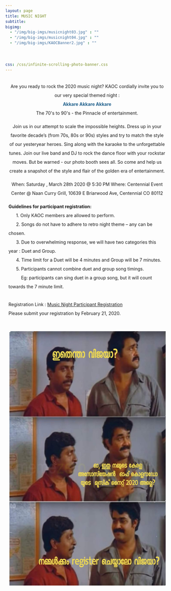 ```yaml
---
layout: page
title: MUSIC NIGHT
subtitle:
bigimg:
  - "/img/big-imgs/musicnight03.jpg" : ""
  - "/img/big-imgs/musicnight04.jpg" : ""
  - "/img/big-imgs/KAOCBanner2.jpg" : ""

  
  
css: /css/infinite-scrolling-photo-banner.css
---
```

<html>
<body style="font:serif;">
<br/>
<div style="margin-left:10px;line-height:2">
<center>Are you ready to rock the 2020 music night? KAOC cordially invite you to our very special themed night : <br/>
<b><font color="#21618C">Akkare Akkare Akkare</font></b><br/>
The 70's to 90's - the Pinnacle of entertainment.
 
Join us in our attempt to scale the impossible heights. Dress up in your favorite decade’s (from 70s, 80s or 90s) styles and try to match the style of our yesteryear heroes. Sing along with the karaoke to the unforgettable tunes. Join our live band and DJ to rock the dance floor with your rockstar moves. But be warned - our photo booth sees all.
So come and help us create a snapshot of the style and flair of the golden era of entertainment.
 
When: Saturday , March 28th 2020 @ 5:30 PM
Where: Centennial Event Center @ Naan Curry Grill, 10639 E Briarwood Ave, Centennial CO 80112</center>


**Guidelines for participant registration:**<br/>
  &nbsp;&nbsp;&nbsp;&nbsp;&nbsp;&nbsp;1. Only KAOC members are allowed to perform.<br/>
  &nbsp;&nbsp;&nbsp;&nbsp;&nbsp;&nbsp;2. Songs do not have to adhere to retro night theme – any can be chosen.<br/>
  &nbsp;&nbsp;&nbsp;&nbsp;&nbsp;&nbsp;3. Due to overwhelming response, we will have two categories this year : Duet and Group.<br/>
  &nbsp;&nbsp;&nbsp;&nbsp;&nbsp;&nbsp;4. Time limit for a Duet will be 4 minutes and Group will be 7 minutes.<br/>
  &nbsp;&nbsp;&nbsp;&nbsp;&nbsp;&nbsp;5. Participants cannot combine duet and group song timings.<br/>
  &nbsp;&nbsp;&nbsp;&nbsp;&nbsp;&nbsp;&nbsp;&nbsp;&nbsp;&nbsp;Eg: participants can sing duet in a group song, but it will count towards the 7 minute limit.<br/>
<br/>
Registration Link : <a href="https://forms.gle/qBKP2CgFfzfFnkYm7">Music Night Participant Registration</a><br/> 
Please submit your registration by February 21, 2020.<br/>
<br/>
  <p align="center">
    <img src="/img/images_2020/music_night/Registration_meme.jpg" width="600" height="800" class="center">
  </p>
 </div>
</body>
</html>
